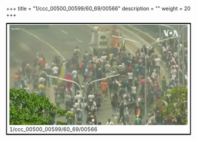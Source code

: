 +++
title = "1/ccc_00500_00599/60_69/00566"
description = ""
weight = 20
+++

<table style="border:2px solid black;max-width:800px;max-height:800px;" 
><tr><td>
<img class="center-fit-jpg"
src="/jpg_/aaa_20190430_NxaOmWaI8sI_00565.jpg">
1/ccc_00500_00599/60_69/00566
</img></td></tr></table>
